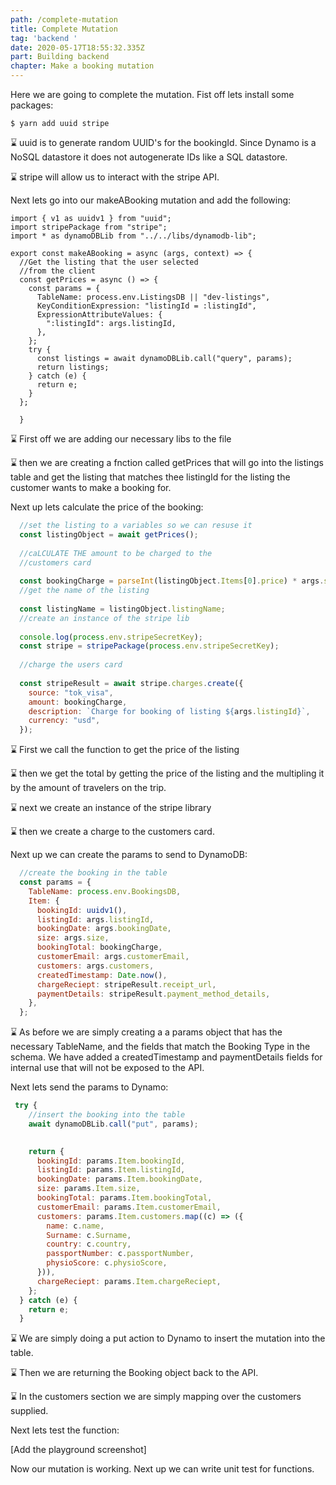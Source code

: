 ```yaml
---
path: /complete-mutation
title: Complete Mutation
tag: 'backend '
date: 2020-05-17T18:55:32.335Z
part: Building backend
chapter: Make a booking mutation
---
```

Here we are going to complete the mutation. Fist off lets install some packages:



```
$ yarn add uuid stripe
```



⌛ uuid is to generate random UUID's for the bookingId. Since Dynamo is a NoSQL datastore it does not autogenerate IDs like a SQL datastore.

⌛ stripe will allow us to interact with the stripe API.



Next lets go into our makeABooking mutation and add the following: 

```
import { v1 as uuidv1 } from "uuid";
import stripePackage from "stripe";
import * as dynamoDBLib from "../../libs/dynamodb-lib";

export const makeABooking = async (args, context) => {
  //Get the listing that the user selected
  //from the client
  const getPrices = async () => {
    const params = {
      TableName: process.env.ListingsDB || "dev-listings",
      KeyConditionExpression: "listingId = :listingId",
      ExpressionAttributeValues: {
        ":listingId": args.listingId,
      },
    };
    try {
      const listings = await dynamoDBLib.call("query", params);
      return listings;
    } catch (e) {
      return e;
    }
  };
  
  }
```

⌛ First off we are adding our necessary libs to the file 

⌛ then we are creating a fnction called getPrices that will go into the listings table and get the listing that matches thee listingId for the listing the customer wants to make a booking for. 



Next up lets calculate the price of the booking:



```javascript
  //set the listing to a variables so we can resuse it
  const listingObject = await getPrices();
  
  //caLCULATE THE amount to be charged to the
  //customers card
  
  const bookingCharge = parseInt(listingObject.Items[0].price) * args.size;
  //get the name of the listing
  
  const listingName = listingObject.listingName;
  //create an instance of the stripe lib
  
  console.log(process.env.stripeSecretKey);
  const stripe = stripePackage(process.env.stripeSecretKey);
  
  //charge the users card
  
  const stripeResult = await stripe.charges.create({
    source: "tok_visa",
    amount: bookingCharge,
    description: `Charge for booking of listing ${args.listingId}`,
    currency: "usd",
  });
```

⌛ First we call the function to get the price of the listing

⌛ then we get the total by getting the price of the listing and the multipling it by the amount of travelers on the trip. 

⌛ next we create an instance of the stripe library

⌛ then we create a charge to the customers card. 



Next up we can create the params to send to DynamoDB:

```javascript
  //create the booking in the table
  const params = {
    TableName: process.env.BookingsDB,
    Item: {
      bookingId: uuidv1(),
      listingId: args.listingId,
      bookingDate: args.bookingDate,
      size: args.size,
      bookingTotal: bookingCharge,
      customerEmail: args.customerEmail,
      customers: args.customers,
      createdTimestamp: Date.now(),
      chargeReciept: stripeResult.receipt_url,
      paymentDetails: stripeResult.payment_method_details,
    },
  };
```



⌛ As before we are simply creating a a params object that has the necessary TableName, and the fields that match the Booking Type in the schema. We have added a createdTimestamp and paymentDetails fields for internal use that will not be exposed to the API.

Next lets send the params to Dynamo:

```javascript
 try {
    //insert the booking into the table
    await dynamoDBLib.call("put", params);

   
    return {
      bookingId: params.Item.bookingId,
      listingId: params.Item.listingId,
      bookingDate: params.Item.bookingDate,
      size: params.Item.size,
      bookingTotal: params.Item.bookingTotal,
      customerEmail: params.Item.customerEmail,
      customers: params.Item.customers.map((c) => ({
        name: c.name,
        Surname: c.Surname,
        country: c.country,
        passportNumber: c.passportNumber,
        physioScore: c.physioScore,
      })),
      chargeReciept: params.Item.chargeReciept,
    };
  } catch (e) {
    return e;
  }
```

⌛ We are simply doing a put action to Dynamo to insert the mutation into the table.

⌛ Then we are returning the Booking object back to the API.

⌛ In the customers section we are simply mapping over the customers supplied. 



Next lets test the function:



\[Add the playground screenshot]



Now our mutation is working. Next up we can write unit test for functions.